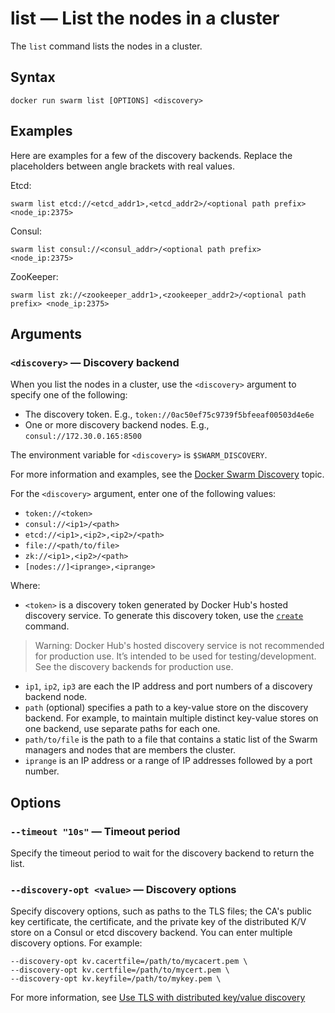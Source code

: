 <!--[metadata]>
+++
title = "list"
description = "List the nodes in a cluster."
keywords = ["swarm, list"]
[menu.main]
identifier="swarm.list"
parent="smn_swarm_subcmds"
+++
<![end-metadata]-->

# list — List the nodes in a cluster

The `list` command lists the nodes in a cluster.

## Syntax

    docker run swarm list [OPTIONS] <discovery>

## Examples

Here are examples for a few of the discovery backends. Replace the placeholders between angle brackets with real values.

Etcd:

    swarm list etcd://<etcd_addr1>,<etcd_addr2>/<optional path prefix> <node_ip:2375>

Consul:

    swarm list consul://<consul_addr>/<optional path prefix> <node_ip:2375>

ZooKeeper:

    swarm list zk://<zookeeper_addr1>,<zookeeper_addr2>/<optional path prefix> <node_ip:2375>

## Arguments

### `<discovery>` — Discovery backend

When you list the nodes in a cluster, use the `<discovery>` argument to specify one of the following:
* The discovery token. E.g., `token://0ac50ef75c9739f5bfeeaf00503d4e6e`
* One or more discovery backend nodes. E.g., `consul://172.30.0.165:8500`

The environment variable for `<discovery>` is `$SWARM_DISCOVERY`.

For more information and examples, see the [Docker Swarm Discovery](../discovery.md) topic.

For the `<discovery>` argument, enter one of the following values:

* `token://<token>`
* `consul://<ip1>/<path>`
* `etcd://<ip1>,<ip2>,<ip2>/<path>`
* `file://<path/to/file>`
* `zk://<ip1>,<ip2>/<path>`
* `[nodes://]<iprange>,<iprange>`

Where:

* `<token>` is a discovery token generated by Docker Hub's hosted discovery service. To generate this discovery token, use the [`create`](create.md) command.
> Warning: Docker Hub's hosted discovery service is not recommended for production use. It’s intended to be used for testing/development. See the discovery backends for production use.

* `ip1`, `ip2`, `ip3` are each the IP address and port numbers of a discovery backend node.
* `path` (optional) specifies a path to a key-value store on the discovery backend. For example, to maintain multiple distinct key-value stores on one backend, use separate paths for each one.
* `path/to/file` is the path to a file that contains a static list of the Swarm managers and nodes that are members the cluster.
* `iprange` is an IP address or a range of IP addresses followed by a port number.

## Options

### `--timeout "10s"` — Timeout period
Specify the timeout period to wait for the discovery backend to return the list.

### `--discovery-opt <value>` — Discovery options
Specify discovery options, such as paths to the TLS files; the CA's public key certificate, the certificate, and the private key of the distributed K/V store on a Consul or etcd discovery backend. You can enter multiple discovery options. For example:

    --discovery-opt kv.cacertfile=/path/to/mycacert.pem \
    --discovery-opt kv.certfile=/path/to/mycert.pem \
    --discovery-opt kv.keyfile=/path/to/mykey.pem \

For more information, see [Use TLS with distributed key/value discovery](../discovery.md/#use-tls-with-distributed-key-value-discovery)

